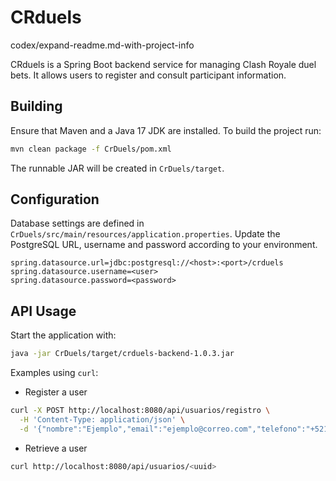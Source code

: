 # CRduels
codex/expand-readme.md-with-project-info

CRduels is a Spring Boot backend service for managing Clash Royale duel bets. It allows users to register and consult participant information.

## Building

Ensure that Maven and a Java 17 JDK are installed. To build the project run:

```bash
mvn clean package -f CrDuels/pom.xml
```

The runnable JAR will be created in `CrDuels/target`.

## Configuration

Database settings are defined in `CrDuels/src/main/resources/application.properties`. Update the PostgreSQL URL, username and password according to your environment.

```
spring.datasource.url=jdbc:postgresql://<host>:<port>/crduels
spring.datasource.username=<user>
spring.datasource.password=<password>
```

## API Usage

Start the application with:

```bash
java -jar CrDuels/target/crduels-backend-1.0.3.jar
```

Examples using `curl`:

* Register a user

```bash
curl -X POST http://localhost:8080/api/usuarios/registro \
  -H 'Content-Type: application/json' \
  -d '{"nombre":"Ejemplo","email":"ejemplo@correo.com","telefono":"+52123456789","tagClash":"#ABC123","linkAmistad":"https://link.clashroyale.com/invite/friend?tag=ABC123"}'
```

* Retrieve a user

```bash
curl http://localhost:8080/api/usuarios/<uuid>
```